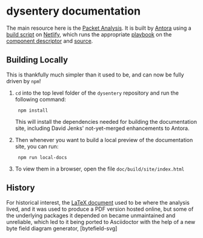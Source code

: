 # dysentery documentation

The main resource here is the [Packet
Analysis](https://djl-analysis.deepsymmetry.org/). It is built by
[Antora](https://antora.org) using a [build script](build.sh) on
[Netlify](https://netlify.com), which runs the appropriate
[playbook](netlify.yml) on the [component descriptor](antora.yml) and
[source](modules/ROOT).

## Building Locally

This is thankfully much simpler than it used to be, and can now be
fully driven by `npm`!

1. `cd` into the top level folder of the `dysentery` repository and
   run the following command:

        npm install

    This will install the dependencies needed for building the
    documentation site, including David Jenks' not-yet-merged enhancements
    to Antora.

2. Then whenever you want to build a local preview of the
   documentation site, you can run:

        npm run local-docs

3. To view them in a browser, open the file `doc/build/site/index.html`

## History

For historical interest, the [LaTeX document](Analysis.tex) used to be
where the analysis lived, and it was used to produce a PDF version
hosted online, but some of the underlying packages it depended on
became unmaintained and unreliable, which led to it being ported to
Asciidoctor with the help of a new byte field diagram generator,
[bytefield-svg]
